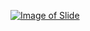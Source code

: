 [![Image of Slide](http://image.slidesharecdn.com/operators-160229095423/95/unit-4-operators-and-expression-1-638.jpg?cb=1456739703)](http://www.slideshare.net/AshimLamichhane/unit-4-operators-and-expression)